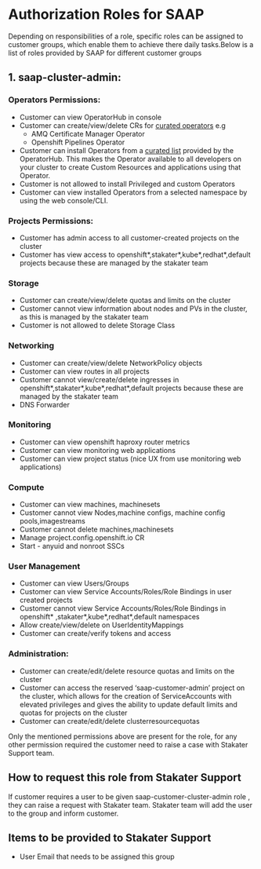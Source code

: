 # Authorization Roles for SAAP

Depending on responsibilities of a role, specific roles can be assigned to customer groups, which enable them to achieve there daily tasks.Below is a list of roles provided by SAAP for different customer groups

## 1. saap-cluster-admin:
###  Operators Permissions:
- Customer can view OperatorHub in console
- Customer can create/view/delete CRs for [curated operators](https://docs.cloud.stakater.com/content/sre/authentication-authorization/curated-list-operators.html) e.g
  - AMQ Certificate Manager Operator
  - Openshift Pipelines Operator
- Customer can install Operators from a [curated list](https://docs.cloud.stakater.com/content/sre/authentication-authorization/curated-list-operators.html) provided by the OperatorHub. This makes the Operator available to all developers on your cluster to create Custom Resources and applications using that Operator.
- Customer is not allowed to install Privileged and custom Operators
- Customer can view installed Operators from a selected namespace by using the web console/CLI.
###  Projects Permissions:
- Customer has admin access to all customer-created projects on the cluster
- Customer has view access to openshift*,stakater*,kube*,redhat*,default projects because these are managed by the stakater team
### Storage
- Customer can create/view/delete quotas and limits on the cluster
- Customer cannot view information about nodes and PVs in the cluster, as this is managed by the stakater team
- Customer is not allowed to delete Storage Class
### Networking
- Customer can create/view/delete NetworkPolicy objects
- Customer can view routes in all projects
- Customer cannot view/create/delete ingresses in openshift*,stakater*,kube*,redhat*,default projects because these are managed by the stakater team
- DNS Forwarder
### Monitoring
- Customer can view openshift haproxy router metrics
- Customer can view monitoring web applications
- Customer can view project status (nice UX from use monitoring web applications)
### Compute
- Customer can view  machines, machinesets
- Customer cannot view Nodes,machine configs, machine config pools,imagestreams
- Customer cannot delete machines,machinesets
- Manage project.config.openshift.io CR
- Start - anyuid and nonroot SSCs
###  User Management
- Customer can view Users/Groups
- Customer can view Service Accounts/Roles/Role Bindings in user created projects
- Customer cannot view Service Accounts/Roles/Role Bindings in openshift* ,stakater*,kube*,redhat*,default namespaces
- Allow create/view/delete on UserIdentityMappings
- Customer can create/verify tokens and access
### Administration:
- Customer can create/edit/delete resource quotas and limits on the cluster
- Customer can access the reserved ‘saap-customer-admin’ project on the cluster, which allows for the creation of ServiceAccounts with elevated privileges and gives the ability to update default limits and quotas for projects on the cluster
- Customer can create/edit/delete clusterresourcequotas  

Only the mentioned permissions above are present for the role, for any other permission required the customer need to raise a case with Stakater Support team.

## How to request this role from Stakater Support
If customer requires a user to be given saap-customer-cluster-admin role , they can raise a request with Stakater team. Stakater team will add the user to the group and inform customer.
## Items to be provided to Stakater Support
- User Email that needs to be assigned this group